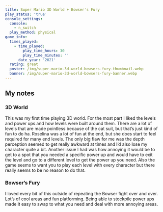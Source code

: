 ```yaml
---
title: Super Mario 3D World + Bowser's Fury
play_status: 'true'
console_settings:
  console:
    - n_switch
  play_method: physical
game_info:
  times_played:
    - time_played:
        play_time_hours: 30
        play_time_minutes: ''
      date_year: '2021'
  rating: great
  poster: /img/super-mario-3d-world-bowsers-fury-thumbnail.webp
  banner: /img/super-mario-3d-world-bowsers-fury-banner.webp
---
```


## My notes

### 3D World

This was my first time playing 3D world. For the most part I liked the levels and power ups and how levels were built around them. There are a lot of levels that are made pointless because of the cat suit, but that’s just kind of fun to do ha. Roselina was a lot of fun at the end, but she does start to feel required for many end levels. The only big flaw for me was the depth perception seemed to get really awkward at times and I’d also lose my character quite a bit. Another issue I had was how annoying it would be to get to a spot that you needed a specific power up and would have to exit the level and go to a different level to get the power up you need. Also the game seems to want you to play each level with every character but there really seems to be no reason to do that.

### Bowser’s Fury

I loved every bit of this outside of repeating the Bowser fight over and over. Lot’s of cool areas and fun platforming. Being able to stockpile power ups made it easy to swap to what you need and deal with more annoying areas.
